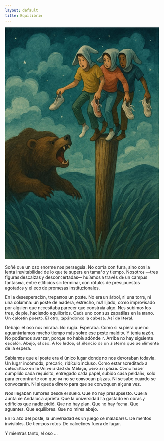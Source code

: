 ```yaml
---
layout: default
title: Equilibrio
---
```


![Ilustración del sueño con el oso](../imagenes/oso.jpeg)

Soñé que un oso enorme nos perseguía. No corría con furia, sino con la lenta inevitabilidad de lo que te supera en tamaño y tiempo. Nosotros —tres figuras descalzas y desconcertadas— huíamos a través de un campus fantasma, entre edificios sin terminar, con rótulos de presupuestos agotados y el eco de promesas institucionales.

En la desesperación, trepamos un poste. No era un árbol, ni una torre, ni una columna: un poste de madera, estrecho, mal lijado, como improvisado por alguien que necesitaba parecer que construía algo. Nos subimos los tres, de pie, haciendo equilibrios. Cada uno con sus zapatillas en la mano. Un calcetín puesto. El otro, tapándonos la cabeza. Así de literal.

Debajo, el oso nos miraba. No rugía. Esperaba. Como si supiera que no aguantaríamos mucho tiempo más sobre ese poste maldito. Y tenía razón.
No podíamos avanzar, porque no había adónde ir. Arriba no hay siguiente escalón. Abajo, el oso. A los lados, el silencio de un sistema que se alimenta de la espera.

Sabíamos que el poste era el único lugar donde no nos devoraban todavía. Un lugar incómodo, precario, ridículo incluso. Como estar acreditado a catedrático en la Universidad de Málaga, pero sin plaza. Como haber cumplido cada requisito, entregado cada papel, subido cada peldaño, solo para encontrarte con que ya no se convocan plazas. Ni se sabe cuándo se convocarán. Ni si queda dinero para que se convoquen alguna vez.

Nos llegaban rumores desde el suelo. Que no hay presupuesto. Que la Junta de Andalucía aprieta. Que la universidad ha gastado en obras y edificios que nadie pidió. Que no hay plan. Que no hay fecha. Que aguantes. Que equilibres. Que no mires abajo.

En lo alto del poste, la universidad es un juego de malabares. De méritos invisibles. De tiempos rotos. De calcetines fuera de lugar.

Y mientras tanto, el oso ...

